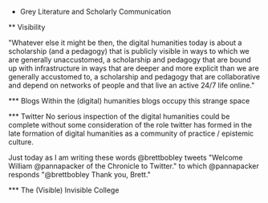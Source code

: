* Grey Literature and Scholarly Communication





** Visibility 

"Whatever else it might be then, the digital humanities today is about a scholarship (and a pedagogy) that is publicly visible in ways to which we are generally unaccustomed, a scholarship and pedagogy that are bound up with infrastructure in ways that are deeper and more explicit than we are generally accustomed to, a scholarship and pedagogy that are collaborative and depend on networks of people and that live an active 24/7 life online."


*** Blogs
	Within the (digital) humanities blogs occupy this strange space 

*** Twitter
	No serious inspection of the digital humanities could be complete without some consideration of the role twitter has formed in the late formation of digital humanities as a community of practice / epistemic culture. 
	
Just today as I am writing these words @brettbobley tweets "Welcome William @pannapacker of the Chronicle to Twitter." to which @pannapacker responds "@brettbobley Thank you, Brett."

*** The (Visible) Invisible College